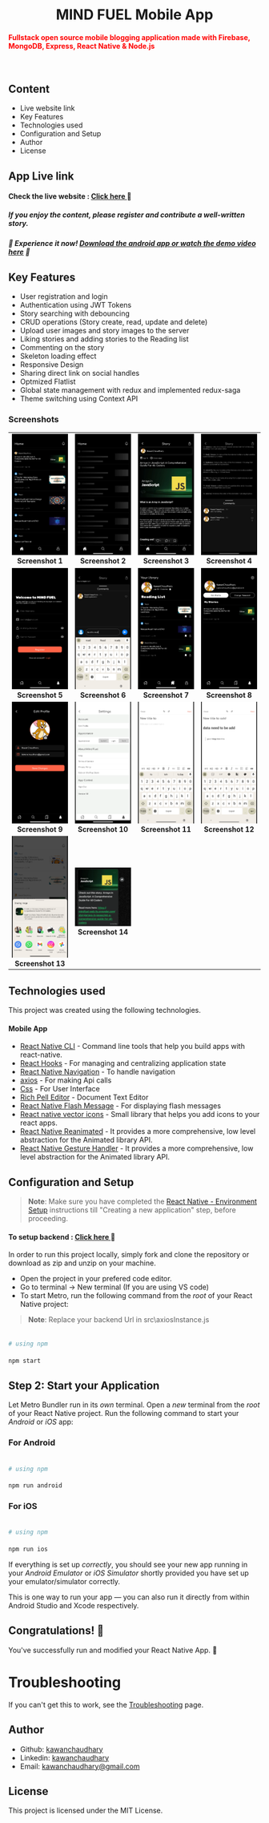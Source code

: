 <h1 align="center">MIND FUEL Mobile App</h1>

<h4><span style="color: red;">Fullstack open source mobile blogging application made with Firebase, MongoDB, Express, React Native & Node.js</span></h4>
<br/>

## Content
  - Live website link
  - Key Features
  - Technologies used
  - Configuration and Setup
  - Author
  - License

## App Live link

<h4>Check the live website : <a href="https://mindfuel-web-fe.onrender.com/" target="_blank"> Click here </a> 🚀</h4>

<h5>If you enjoy the content, please register and contribute a well-written story.</h5>

<h5>🎥 Experience it now! <a href="https://drive.google.com/drive/folders/1uwiQVI3L8ioike5vbp3t5SeF0pn9n5Ru?usp=drive_link" target="_blank">Download the android app or watch the demo video here</a> 📲</h5>

##  Key Features

- User registration and login
- Authentication using JWT Tokens
- Story searching with debouncing 
- CRUD operations (Story create, read, update and delete)
- Upload user images and story images to the server
- Liking stories and adding stories to the Reading list
- Commenting on the story
- Skeleton loading effect
- Responsive Design
- Sharing direct link on social handles
- Optmized Flatlist
- Global state management with redux and implemented redux-saga
- Theme switching using Context API

### Screenshots

<table>
  <tr>
    <td align="center"><img src="./screenshots/IMG_4712 2.PNG" alt="Screenshot 1" width="200"/><br/><b>Screenshot 1</b></td>
    <td align="center"><img src="./screenshots/IMG_4713 2.PNG" alt="Screenshot 2" width="200"/><br/><b>Screenshot 2</b></td>
    <td align="center"><img src="./screenshots/IMG_4714 2.PNG" alt="Screenshot 3" width="200"/><br/><b>Screenshot 3</b></td>
    <td align="center"><img src="./screenshots/IMG_4715 2.PNG" alt="Screenshot 4" width="200"/><br/><b>Screenshot 4</b></td>
  </tr>
  <tr>
    <td align="center"><img src="./screenshots/IMG_4716 2.PNG" alt="Screenshot 5" width="200"/><br/><b>Screenshot 5</b></td>
    <td align="center"><img src="./screenshots/IMG_4727.PNG" alt="Screenshot 6" width="200"/><br/><b>Screenshot 6</b></td>
    <td align="center"><img src="./screenshots/IMG_4718 2.PNG" alt="Screenshot 7" width="200"/><br/><b>Screenshot 7</b></td>
    <td align="center"><img src="./screenshots/IMG_4719 2.PNG" alt="Screenshot 8" width="200"/><br/><b>Screenshot 8</b></td>
  </tr>
  <tr>
    <td align="center"><img src="./screenshots/IMG_4720 2.PNG" alt="Screenshot 9" width="200"/><br/><b>Screenshot 9</b></td>
    <td align="center"><img src="./screenshots/IMG_4721 2.PNG" alt="Screenshot 10" width="200"/><br/><b>Screenshot 10</b></td>
    <td align="center"><img src="./screenshots/IMG_4722 2.PNG" alt="Screenshot 11" width="200"/><br/><b>Screenshot 11</b></td>
    <td align="center"><img src="./screenshots/IMG_4723 2.PNG" alt="Screenshot 12" width="200"/><br/><b>Screenshot 12</b></td>
  </tr>
  <tr>
    <td align="center"><img src="./screenshots/IMG_4724 2.PNG" alt="Screenshot 13" width="200"/><br/><b>Screenshot 13</b></td>
    <td align="center"><img src="./screenshots/IMG_4711 2.PNG" alt="Screenshot 14" width="200"/><br/><b>Screenshot 14</b></td>
  </tr>
</table>

##  Technologies used

This project was created using the following technologies.

####  Mobile App 
- [React Native CLI](https://www.npmjs.com/package/@react-native-community/cli) - Command line tools that help you build apps with react-native.
- [React Hooks](https://reactjs.org/docs/hooks-intro.html) - For managing and centralizing application state
- [React Native Navigation](https://www.npmjs.com/package/@react-navigation/stack) - To handle navigation
- [axios](https://www.npmjs.com/package/axios) - For making Api calls
- [Css](https://developer.mozilla.org/en-US/docs/Web/CSS) - For User Interface
- [Rich Pell Editor](https://www.npmjs.com/package/react-native-pell-rich-editorl) - Document Text Editor 
- [React Native Flash Message](https://www.npmjs.com/package/react-native-flash-message) - For displaying flash messages
- [React native vector icons](https://www.npmjs.com/package/react-native-vector-icons/v/10.0.3) - Small library that helps you add icons  to your react apps.
- [React Native Reanimated](https://www.npmjs.com/package/react-native-reanimated) - It provides a more comprehensive, low level abstraction for the Animated library API.
- [React Native Gesture Handler](https://www.npmjs.com/package/react-native-gesture-handler) - It provides a more comprehensive, low level abstraction for the Animated library API.




## Configuration and Setup

>**Note**: Make sure you have completed the [React Native - Environment Setup](https://reactnative.dev/docs/environment-setup) instructions till "Creating a new application" step, before proceeding.

<h4>To setup backend : <a href="https://github.com/KawanChaudhary/mindfuel_web" target="_blank"> Click here </a> 🚀</h4>


In order to run this project locally, simply fork and clone the repository or download as zip and unzip on your machine.

- Open the project in your prefered code editor.
- Go to terminal -> New terminal (If you are using VS code)
- To start Metro, run the following command from the _root_ of your React Native project:

>**Note**: Replace your backend Url in src\axiosInstance.js

```bash

# using npm

npm start
```



## Step 2: Start your Application



Let Metro Bundler run in its _own_ terminal. Open a _new_ terminal from the _root_ of your React Native project. Run the following command to start your _Android_ or _iOS_ app:



### For Android


```bash

# using npm

npm run android

```



### For iOS



```bash

# using npm

npm run ios
```



If everything is set up _correctly_, you should see your new app running in your _Android Emulator_ or _iOS Simulator_ shortly provided you have set up your emulator/simulator correctly.



This is one way to run your app — you can also run it directly from within Android Studio and Xcode respectively.





## Congratulations! :tada:



You've successfully run and modified your React Native App. :partying_face:



# Troubleshooting

If you can't get this to work, see the [Troubleshooting](https://reactnative.dev/docs/troubleshooting) page.

## Author
- Github: [kawanchaudhary](https://github.com/KawanChaudhary)
- Linkedin: [kawanchaudhary](https://www.linkedin.com/in/kawanchaudhary/)
- Email: [kawanchaudhary@gmail.com](mailto:kawanchaudhary@gmail.com)

## License

This project is licensed under the MIT License.
